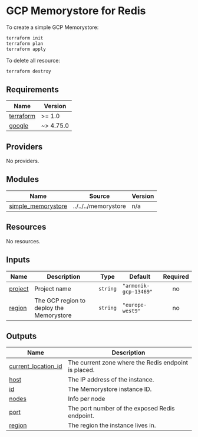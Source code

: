 # GCP Memorystore for Redis

To create a simple GCP Memorystore:

```bash
terraform init
terraform plan
terraform apply
```

To delete all resource:

```bash
terraform destroy
```

<!-- BEGIN_TF_DOCS -->
## Requirements

| Name | Version |
|------|---------|
| <a name="requirement_terraform"></a> [terraform](#requirement\_terraform) | >= 1.0 |
| <a name="requirement_google"></a> [google](#requirement\_google) | ~> 4.75.0 |

## Providers

No providers.

## Modules

| Name | Source | Version |
|------|--------|---------|
| <a name="module_simple_memorystore"></a> [simple\_memorystore](#module\_simple\_memorystore) | ../../../memorystore | n/a |

## Resources

No resources.

## Inputs

| Name | Description | Type | Default | Required |
|------|-------------|------|---------|:--------:|
| <a name="input_project"></a> [project](#input\_project) | Project name | `string` | `"armonik-gcp-13469"` | no |
| <a name="input_region"></a> [region](#input\_region) | The GCP region to deploy the Memorystore | `string` | `"europe-west9"` | no |

## Outputs

| Name | Description |
|------|-------------|
| <a name="output_current_location_id"></a> [current\_location\_id](#output\_current\_location\_id) | The current zone where the Redis endpoint is placed. |
| <a name="output_host"></a> [host](#output\_host) | The IP address of the instance. |
| <a name="output_id"></a> [id](#output\_id) | The Memorystore instance ID. |
| <a name="output_nodes"></a> [nodes](#output\_nodes) | Info per node |
| <a name="output_port"></a> [port](#output\_port) | The port number of the exposed Redis endpoint. |
| <a name="output_region"></a> [region](#output\_region) | The region the instance lives in. |
<!-- END_TF_DOCS -->
